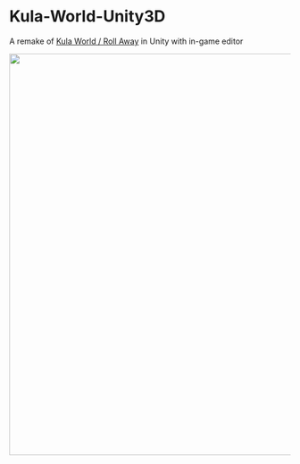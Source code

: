 # Kula-World-Unity3D
A remake of [Kula World / Roll Away](https://www.giantbomb.com/roll-away/3030-27176/) in Unity with in-game editor

<img src="https://imgur.com/DhHcRTy.gif" width="720"><br/>